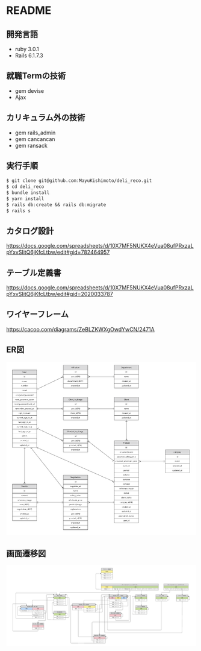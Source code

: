 # README
## 開発言語
* ruby 3.0.1
* Rails 6.1.7.3
## 就職Termの技術
* gem devise
* Ajax
## カリキュラム外の技術
* gem rails_admin
* gem cancancan
* gem ransack
## 実行手順
```
$ git clone git@github.com:MayuKishimoto/deli_reco.git
$ cd deli_reco
$ bundle install
$ yarn install
$ rails db:create && rails db:migrate
$ rails s
```
## カタログ設計
https://docs.google.com/spreadsheets/d/10X7MF5NUKX4eVua08ufPRxzaLpYxvSIitQ6jKfcLtbw/edit#gid=782464957
## テーブル定義書
https://docs.google.com/spreadsheets/d/10X7MF5NUKX4eVua08ufPRxzaLpYxvSIitQ6jKfcLtbw/edit#gid=2020033787
## ワイヤーフレーム
https://cacoo.com/diagrams/ZeBLZKWXgOwdYwCN/2471A
## ER図
![ER図](images/ER.png)
## 画面遷移図
![画面遷移図](images/screen_transition.png)